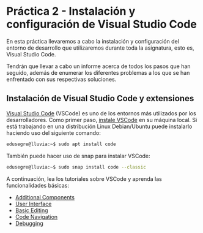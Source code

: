 # Práctica 2 - Instalación y configuración de Visual Studio Code

En esta práctica llevaremos a cabo la instalación y configuración del entorno de desarrollo que utilizaremos
durante toda la asignatura, esto es, Visual Studio Code.

Tendrán que llevar a cabo un informe acerca de todos los pasos que han seguido, además de enumerar
los diferentes problemas a los que se han enfrentado con sus respectivas soluciones.

## Instalación de Visual Studio Code y extensiones

[Visual Studio Code](https://code.visualstudio.com/) (VSCode) es uno de los entornos más utilizados por los
desarrolladores. Como primer paso, [instale VSCode](https://code.visualstudio.com/docs/setup/setup-overview)
en su máquina local. Si está trabajando en una distribución Linux Debian/Ubuntu puede instalarlo haciendo uso
del siguiente comando:

```bash
edusegre@lluvia:~$ sudo apt install code
```

También puede hacer uso de snap para instalar VSCode:

```bash
edusegre@lluvia:~$ sudo snap install code --classic
```

A continuación, lea los tutoriales sobre VSCode y aprenda las funcionalidades básicas:
* [Additional Components](https://code.visualstudio.com/docs/setup/additional-components)
* [User Interface](https://code.visualstudio.com/docs/getstarted/userinterface)
* [Basic Editing](https://code.visualstudio.com/docs/editor/codebasics)
* [Code Navigation](https://code.visualstudio.com/docs/editor/editingevolved)
* [Debugging](https://code.visualstudio.com/docs/editor/debugging)

